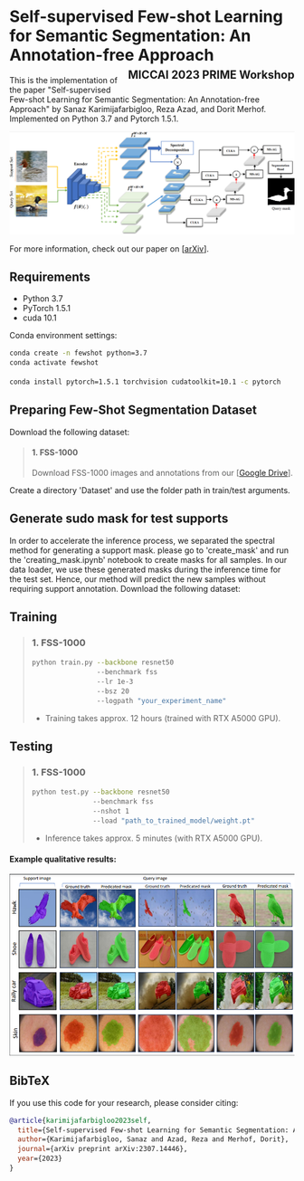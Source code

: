 # Self-supervised Few-shot Learning for Semantic Segmentation: An Annotation-free Approach <br> <span style="float: right"><sub><sup>MICCAI 2023 PRIME Workshop</sub></sup></span>
This is the implementation of the paper "Self-supervised Few-shot Learning for Semantic Segmentation: An Annotation-free Approach" by Sanaz Karimijafarbigloo, Reza Azad, and Dorit Merhof. Implemented on Python 3.7 and Pytorch 1.5.1.

<p align="middle">
    <img src="https://github.com/mindflow-institue/annotation_free_fewshot/blob/main/git_visualize/architecture.png" width="800">
</p>

For more information, check out our paper on [[arXiv](https://arxiv.org/pdf/2307.14446.pdf)].

## Requirements

- Python 3.7
- PyTorch 1.5.1
- cuda 10.1

Conda environment settings:
```bash
conda create -n fewshot python=3.7
conda activate fewshot

conda install pytorch=1.5.1 torchvision cudatoolkit=10.1 -c pytorch
```
## Preparing Few-Shot Segmentation Dataset
Download the following dataset:

> #### 1. FSS-1000
> Download FSS-1000 images and annotations from our [[Google Drive](https://drive.google.com/file/d/1Fn-cUESMMF1pQy8Xff-vPQvXJdZoUlP3/view?usp=sharing)].

Create a directory 'Dataset' and use the folder path in train/test arguments. 


## Generate sudo mask for test supports
In order to accelerate the inference process, we separated the spectral method for generating a support mask. please go to 'create_mask' and run the 'creating_mask.ipynb' notebook to create masks for all samples. In our data loader, we use these generated masks during the inference time for the test set. Hence, our method will predict the new samples without requiring support annotation. 
Download the following dataset:


## Training

> ### 1. FSS-1000
> ```bash
> python train.py --backbone resnet50
>                 --benchmark fss 
>                 --lr 1e-3
>                 --bsz 20
>                 --logpath "your_experiment_name"
> ```
> * Training takes approx. 12 hours (trained with RTX A5000 GPU).

## Testing

> ### 1. FSS-1000
> ```bash
> python test.py --backbone resnet50
>                --benchmark fss 
>                --nshot 1
>                --load "path_to_trained_model/weight.pt"
> ```
> * Inference takes approx. 5 minutes (with RTX A5000 GPU).
#### Example qualitative results:

<p align="middle">
    <img src="https://github.com/mindflow-institue/annotation_free_fewshot/blob/main/git_visualize/vis_results.png" width="800">
</p>   

## BibTeX
If you use this code for your research, please consider citing:
````BibTeX
@article{karimijafarbigloo2023self,
  title={Self-supervised Few-shot Learning for Semantic Segmentation: An Annotation-free Approach},
  author={Karimijafarbigloo, Sanaz and Azad, Reza and Merhof, Dorit},
  journal={arXiv preprint arXiv:2307.14446},
  year={2023}
}
````

